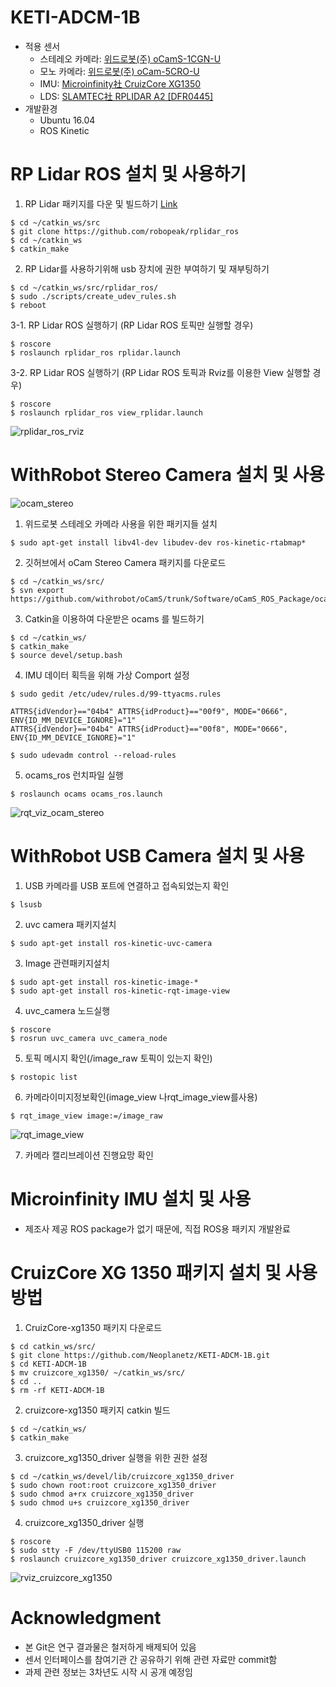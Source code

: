 # KETI-ADCM-1B
- 적용 센서
	- 스테레오 카메라: [위드로봇(주) oCamS-1CGN-U](http://www.devicemart.co.kr/1342047)
	- 모노 카메라: [위드로봇(주) oCam-5CRO-U](http://www.devicemart.co.kr/1312029)
	- IMU: [Microinfinity社 CruizCore XG1350](http://www.minfinity.com/page.php?Main=1&sub=1&tab=4)
	- LDS: [SLAMTEC社 RPLIDAR A2 [DFR0445]](http://www.devicemart.co.kr/1312730)
- 개발환경
	- Ubuntu 16.04
	- ROS Kinetic

	
# RP Lidar ROS 설치 및 사용하기

1. RP Lidar 패키지를 다운 및 빌드하기 [Link](https://github.com/robopeak/rplidar_ros)
```
$ cd ~/catkin_ws/src
$ git clone https://github.com/robopeak/rplidar_ros
$ cd ~/catkin_ws
$ catkin_make
```

2. RP Lidar를 사용하기위해 usb 장치에 권한 부여하기 및 재부팅하기
```
$ cd ~/catkin_ws/src/rplidar_ros/
$ sudo ./scripts/create_udev_rules.sh
$ reboot
```

3-1. RP Lidar ROS 실행하기 (RP Lidar ROS 토픽만 실행할 경우)
```
$ roscore
$ roslaunch rplidar_ros rplidar.launch
```

3-2. RP Lidar ROS 실행하기 (RP Lidar ROS 토픽과 Rviz를 이용한 View 실행할 경우)
```
$ roscore
$ roslaunch rplidar_ros view_rplidar.launch
```

![rplidar_ros_rviz](README_img/rplidar.png)


# WithRobot Stereo Camera 설치 및 사용

![ocam_stereo](README_img/stereo_camera_1.png)

1. 위드로봇 스테레오 카메라 사용을 위한 패키지들 설치
```
$ sudo apt-get install libv4l-dev libudev-dev ros-kinetic-rtabmap*
```

2. 깃허브에서 oCam Stereo Camera 패키지를 다운로드
```
$ cd ~/catkin_ws/src/
$ svn export https://github.com/withrobot/oCamS/trunk/Software/oCamS_ROS_Package/ocams
```

3. Catkin을 이용하여 다운받은 ocams 를 빌드하기
```
$ cd ~/catkin_ws/
$ catkin_make
$ source devel/setup.bash
```

4. IMU 데이터 획득을 위해 가상 Comport 설정
```
$ sudo gedit /etc/udev/rules.d/99-ttyacms.rules

ATTRS{idVendor}=="04b4" ATTRS{idProduct}=="00f9", MODE="0666",
ENV{ID_MM_DEVICE_IGNORE}="1"
ATTRS{idVendor}=="04b4" ATTRS{idProduct}=="00f8", MODE="0666",
ENV{ID_MM_DEVICE_IGNORE}="1"

$ sudo udevadm control --reload-rules
```

5. ocams_ros 런치파일 실행
```
$ roslaunch ocams ocams_ros.launch
```

![rqt_viz_ocam_stereo](README_img/stereo_camera_2.png)


# WithRobot USB Camera 설치 및 사용

1. USB 카메라를 USB 포트에 연결하고 접속되었는지 확인
```
$ lsusb
```

2. uvc camera 패키지설치
```
$ sudo apt-get install ros-kinetic-uvc-camera
```

3. Image 관련패키지설치
```
$ sudo apt-get install ros-kinetic-image-*
$ sudo apt-get install ros-kinetic-rqt-image-view
```

4. uvc_camera 노드실행
```
$ roscore
$ rosrun uvc_camera uvc_camera_node
```

5. 토픽 메시지 확인(/image_raw 토픽이 있는지 확인)
```
$ rostopic list
```

6. 카메라이미지정보확인(image_view 나rqt_image_view를사용)
```
$ rqt_image_view image:=/image_raw
```
![rqt_image_view](README_img/mono_camera.png)

7. 카메라 캘리브레이션 진행요망 확인


# Microinfinity IMU 설치 및 사용
- 제조사 제공 ROS package가 없기 때문에, 직접 ROS용 패키지 개발완료

# CruizCore XG 1350 패키지 설치 및 사용방법

1. CruizCore-xg1350 패키지 다운로드
```
$ cd catkin_ws/src/
$ git clone https://github.com/Neoplanetz/KETI-ADCM-1B.git
$ cd KETI-ADCM-1B
$ mv cruizcore_xg1350/ ~/catkin_ws/src/
$ cd ..
$ rm -rf KETI-ADCM-1B
```

2. cruizcore-xg1350 패키지 catkin 빌드
```
$ cd ~/catkin_ws/
$ catkin_make
```

3. cruizcore_xg1350_driver 실행을 위한 권한 설정
```
$ cd ~/catkin_ws/devel/lib/cruizcore_xg1350_driver
$ sudo chown root:root cruizcore_xg1350_driver
$ sudo chmod a+rx cruizcore_xg1350_driver
$ sudo chmod u+s cruizcore_xg1350_driver
```

4. cruizcore_xg1350_driver 실행
```
$ roscore
$ sudo stty -F /dev/ttyUSB0 115200 raw
$ roslaunch cruizcore_xg1350_driver cruizcore_xg1350_driver.launch
```

![rviz_cruizcore_xg1350](README_img/cruizcore_xg1350_ros_pakage.png)


# Acknowledgment
- 본 Git은 연구 결과물은 철저하게 배제되어 있음
- 센서 인터페이스를 참여기관 간 공유하기 위해 관련 자료만 commit함
- 과제 관련 정보는 3차년도 시작 시 공개 예정임

